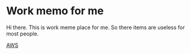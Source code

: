 # Work memo for me

Hi there. This is work meme place for me. So there items are useless for most people.

[AWS](./AWS/README.md)
